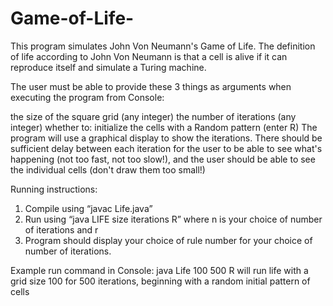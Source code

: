 # Game-of-Life-
This program simulates John Von Neumann's Game of Life. The definition of life according to John Von Neumann is that a cell is alive if it can reproduce itself and simulate a Turing machine.

The user must be able to provide these 3 things as arguments when executing the program from Console:

the size of the square grid (any integer)
the number of iterations (any integer)
whether to:
initialize the cells with a Random pattern (enter R)
The program will use a graphical display to show the iterations.  There should be sufficient delay between each iteration for the user to be able to see what's happening (not too fast, not too slow!), and the user should be able to see the individual cells (don't draw them too small!)


Running instructions:

1) Compile using “javac Life.java”
2) Run using “java LIFE size iterations R” where n is your choice of number of iterations and r
3) Program should display your choice of rule number for your choice of number of
iterations.

Example run command in Console: java Life 100 500 R will run life with a grid size 100 for 500 iterations, beginning with a random initial pattern of cells
